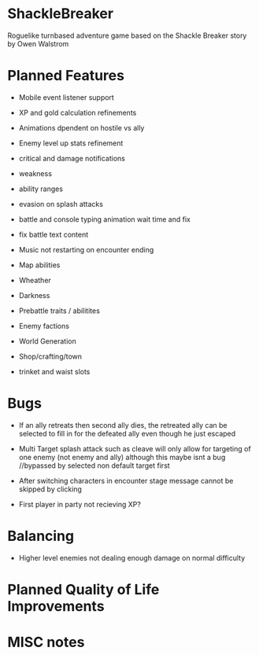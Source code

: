 # ShackleBreaker
Roguelike turnbased adventure game based on the Shackle Breaker story by Owen Walstrom

# Planned Features
* Mobile event listener support
* XP and gold calculation refinements
* Animations dpendent on hostile vs ally
* Enemy level up stats refinement
* critical and damage notifications
* weakness
* ability ranges
* evasion on splash attacks
* battle and console typing animation wait time and fix
* fix battle text content
* Music not restarting on encounter ending

* Map abilities
* Wheather
* Darkness
* Prebattle traits / abilitites
* Enemy factions
* World Generation
* Shop/crafting/town
* trinket and waist slots


# Bugs
* If an ally retreats then second ally dies, the retreated ally can be selected to fill in for the defeated ally even though he just escaped
* Multi Target splash attack such as cleave will only allow for targeting of one enemy (not enemy and ally) although this maybe isnt a bug //bypassed by selected non default target first

* After switching characters in encounter stage message cannot be skipped by clicking
* First player in party not recieving XP?

# Balancing
* Higher level enemies not dealing enough damage on normal difficulty

# Planned Quality of Life Improvements


# MISC notes
